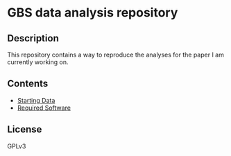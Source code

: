 # GBS data analysis repository

## Description
This repository contains a way to reproduce the analyses for the paper I am currently working on.


## Contents
* [Starting Data](starting.md)
* [Required Software](dependencies.md)


## License
GPLv3
